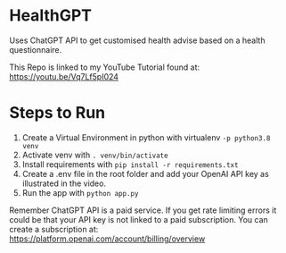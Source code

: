 # HealthGPT
Uses ChatGPT API to get customised health advise based on a health questionnaire.

This Repo is linked to my YouTube Tutorial found at: https://youtu.be/Vq7Lf5pI024

# Steps to Run
1. Create a Virtual Environment in python with virtualenv `-p python3.8 venv`
2. Activate venv with `. venv/bin/activate`
3. Install requirements with `pip install -r requirements.txt`
4. Create a .env file in the root folder and add your OpenAI API key as illustrated in the video.
5. Run the app with `python app.py`

Remember ChatGPT API is a paid service. If you get rate limiting errors it could be that your API key is not linked to a paid subscription.
You can create a subscription at: https://platform.openai.com/account/billing/overview
